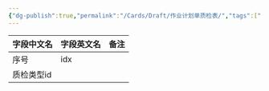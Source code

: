 ```yaml
---
{"dg-publish":true,"permalink":"/Cards/Draft/作业计划单质检表/","tags":["江淮毅昌/蝶创I-MES/MES"]}
---
```



| **字段中文名** | **字段英文名** | **备注** |
| --------- | --------- | ------ |
| 序号        | idx       |        |
| 质检类型id    |           |        |